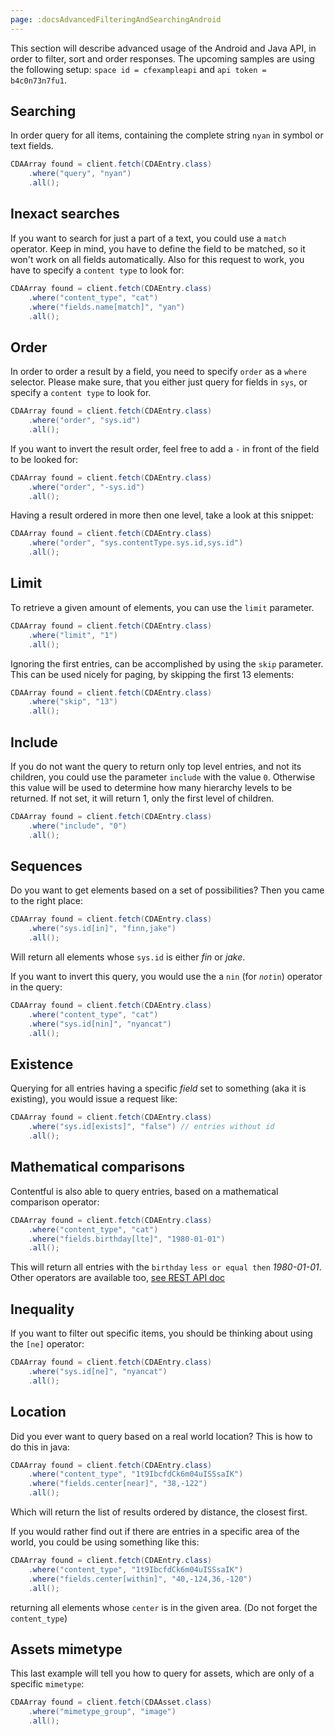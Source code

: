 ```yaml
---
page: :docsAdvancedFilteringAndSearchingAndroid
---
```


This section will describe advanced usage of the Android and Java API, in order to filter, sort and order responses. The
upcoming samples are using the following setup: `space id = cfexampleapi` and `api token = b4c0n73n7fu1`.

## Searching

In order query for all items, containing the complete string `nyan` in symbol or text fields.

~~~ java
CDAArray found = client.fetch(CDAEntry.class)
    .where("query", "nyan")
    .all();
~~~

## Inexact searches

If you want to search for just a part of a text, you could use a `match` operator. Keep in mind, you have to define
the field to be matched, so it won't work on all fields automatically. Also for this request to work, you have to
specify a `content type` to look for:

~~~ java
CDAArray found = client.fetch(CDAEntry.class)
    .where("content_type", "cat")
    .where("fields.name[match]", "yan")
    .all();
~~~


## Order

In order to order a result by a field, you need to specify `order` as a `where` selector. Please make sure, that you
either just query for fields in `sys`, or specify a `content type` to look for.

~~~ java
CDAArray found = client.fetch(CDAEntry.class)
    .where("order", "sys.id")
    .all();
~~~

If you want to invert the result order, feel free to add a `-` in front of the field to be looked for:

~~~ java
CDAArray found = client.fetch(CDAEntry.class)
    .where("order", "-sys.id")
    .all();
~~~

Having a result ordered in more then one level, take a look at this snippet:

~~~ java
CDAArray found = client.fetch(CDAEntry.class)
    .where("order", "sys.contentType.sys.id,sys.id")
    .all();
~~~


## Limit

To retrieve a given amount of elements, you can use the `limit` parameter.

~~~ java
CDAArray found = client.fetch(CDAEntry.class)
    .where("limit", "1")
    .all();
~~~

Ignoring the first entries, can be accomplished by using the `skip` parameter. This can be used nicely for paging, by
skipping the first 13 elements:

~~~ java
CDAArray found = client.fetch(CDAEntry.class)
    .where("skip", "13")
    .all();
~~~

## Include

If you do not want the query to return only top level entries, and not its children, you could use the
parameter `include` with the value `0`. Otherwise this value will be used to determine how many hierarchy levels
to be returned. If not set, it will return 1, only the first level of children.

~~~ java
CDAArray found = client.fetch(CDAEntry.class)
    .where("include", "0")
    .all();
~~~

## Sequences

Do you want to get elements based on a set of possibilities? Then you came to the right place:

~~~ java
CDAArray found = client.fetch(CDAEntry.class)
    .where("sys.id[in]", "finn,jake")
    .all();
~~~

Will return all elements whose `sys.id` is either *fin* or *jake*.


If you want to invert this query, you would use the a `nin` (for _`not`_`in`) operator in the query:

~~~ java
CDAArray found = client.fetch(CDAEntry.class)
    .where("content_type", "cat")
    .where("sys.id[nin]", "nyancat")
    .all();
~~~

## Existence

Querying for all entries having a specific *field* set to something (aka it is existing), you would issue a request
like:

~~~ java
CDAArray found = client.fetch(CDAEntry.class)
    .where("sys.id[exists]", "false") // entries without id
    .all();
~~~

## Mathematical comparisons

Contentful is also able to query entries, based on a mathematical comparison operator:

~~~ java
CDAArray found = client.fetch(CDAEntry.class)
    .where("content_type", "cat")
    .where("fields.birthday[lte]", "1980-01-01")
    .all();
~~~

This will return all entries with the `birthday` `less or equal then` *1980-01-01*. Other operators are available too,
[see REST API doc](https://www.contentful.com/developers/docs/references/content-delivery-api/#/reference/search-parameters/ranges)

## Inequality

If you want to filter out specific items, you should be thinking about using the `[ne]` operator:

~~~ java
CDAArray found = client.fetch(CDAEntry.class)
    .where("sys.id[ne]", "nyancat")
    .all();
~~~

## Location

Did you ever want to query based on a real world location? This is how to do this in java:

~~~ java
CDAArray found = client.fetch(CDAEntry.class)
    .where("content_type", "1t9IbcfdCk6m04uISSsaIK")
    .where("fields.center[near]", "38,-122")
    .all();
~~~

Which will return the list of results ordered by distance, the closest first.


If you would rather find out if there are entries in a specific area of the world, you could be using something like this:

~~~ java
CDAArray found = client.fetch(CDAEntry.class)
    .where("content_type", "1t9IbcfdCk6m04uISSsaIK")
    .where("fields.center[within]", "40,-124,36,-120")
    .all();
~~~

returning all elements whose `center` is in the given area. (Do not forget the `content_type`)


## Assets mimetype

This last example will tell you how to query for assets, which are only of a specific `mimetype`:

~~~ java
CDAArray found = client.fetch(CDAAsset.class)
    .where("mimetype_group", "image")
    .all();
~~~
